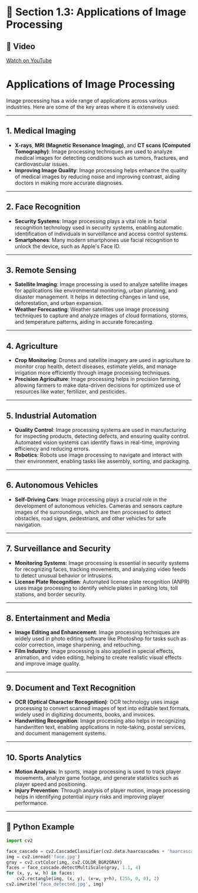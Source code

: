 # 📘 Section 1.3: Applications of Image Processing
## 🎥 Video
[Watch on YouTube](https://youtu.be/ps45YH0ovvo?si=02j8mCBK1ddt92pS)
# Applications of Image Processing

Image processing has a wide range of applications across various industries. Here are some of the key areas where it is extensively used:

---

## 1. Medical Imaging
- **X-rays**, **MRI (Magnetic Resonance Imaging)**, and **CT scans (Computed Tomography)**: Image processing techniques are used to analyze medical images for detecting conditions such as tumors, fractures, and cardiovascular issues.
- **Improving Image Quality**: Image processing helps enhance the quality of medical images by reducing noise and improving contrast, aiding doctors in making more accurate diagnoses.

---

## 2. Face Recognition
- **Security Systems**: Image processing plays a vital role in facial recognition technology used in security systems, enabling automatic identification of individuals in surveillance and access control systems.
- **Smartphones**: Many modern smartphones use facial recognition to unlock the device, such as Apple's Face ID.

---

## 3. Remote Sensing
- **Satellite Imaging**: Image processing is used to analyze satellite images for applications like environmental monitoring, urban planning, and disaster management. It helps in detecting changes in land use, deforestation, and urban expansion.
- **Weather Forecasting**: Weather satellites use image processing techniques to capture and analyze images of cloud formations, storms, and temperature patterns, aiding in accurate forecasting.

---

## 4. Agriculture
- **Crop Monitoring**: Drones and satellite imagery are used in agriculture to monitor crop health, detect diseases, estimate yields, and manage irrigation more efficiently through image processing techniques.
- **Precision Agriculture**: Image processing helps in precision farming, allowing farmers to make data-driven decisions for optimized use of resources like water, fertilizer, and pesticides.

---

## 5. Industrial Automation
- **Quality Control**: Image processing systems are used in manufacturing for inspecting products, detecting defects, and ensuring quality control. Automated vision systems can identify flaws in real-time, improving efficiency and reducing errors.
- **Robotics**: Robots use image processing to navigate and interact with their environment, enabling tasks like assembly, sorting, and packaging.

---

## 6. Autonomous Vehicles
- **Self-Driving Cars**: Image processing plays a crucial role in the development of autonomous vehicles. Cameras and sensors capture images of the surroundings, which are then processed to detect obstacles, road signs, pedestrians, and other vehicles for safe navigation.

---

## 7. Surveillance and Security
- **Monitoring Systems**: Image processing is essential in security systems for recognizing faces, tracking movements, and analyzing video feeds to detect unusual behavior or intrusions.
- **License Plate Recognition**: Automated license plate recognition (ANPR) uses image processing to identify vehicle plates in parking lots, toll stations, and border security.

---

## 8. Entertainment and Media
- **Image Editing and Enhancement**: Image processing techniques are widely used in photo editing software like Photoshop for tasks such as color correction, image sharpening, and retouching.
- **Film Industry**: Image processing is also applied in special effects, animation, and video editing, helping to create realistic visual effects and improve image quality.

---

## 9. Document and Text Recognition
- **OCR (Optical Character Recognition)**: OCR technology uses image processing to convert scanned images of text into editable text formats, widely used in digitizing documents, books, and invoices.
- **Handwriting Recognition**: Image processing also helps in recognizing handwritten text, enabling applications in note-taking, postal services, and document management systems.

---

## 10. Sports Analytics
- **Motion Analysis**: In sports, image processing is used to track player movements, analyze game footage, and generate statistics such as player speed and positioning.
- **Injury Prevention**: Through analysis of player motion, image processing helps in identifying potential injury risks and improving player performance.

---


## 🧪 Python Example
```python
import cv2

face_cascade = cv2.CascadeClassifier(cv2.data.haarcascades + 'haarcascade_frontalface_default.xml')
img = cv2.imread('face.jpg')
gray = cv2.cvtColor(img, cv2.COLOR_BGR2GRAY)
faces = face_cascade.detectMultiScale(gray, 1.1, 4)
for (x, y, w, h) in faces:
    cv2.rectangle(img, (x, y), (x+w, y+h), (255, 0, 0), 2)
cv2.imwrite('face_detected.jpg', img)
```


